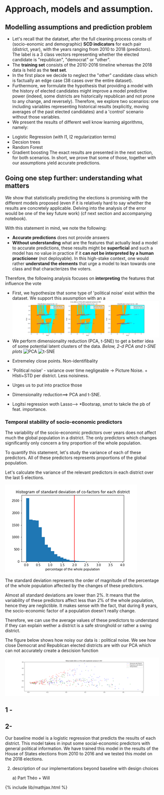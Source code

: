 # Approach, models and assumption.

## Modelling assumptions and prediction problem
- Let's recall that the datatset, after the full cleaning process consits of (socio-eonomic and demographic) **SCD indicators** for each pair (district, year), with the years ranging from 2010 to 2018 (predictors). The label is a 3 class vectors representing whether the elected candidate is "republican", "democrat" or "other".
- The **training set** consists of the 2010-2016 timeline whereas the 2018 data is held as the **test set**. 
- In the first place we decide to neglect the "other" candidate class which is factually an edge case (38 cases over the entire dataset).
- Furthermore, we formulate the hypothesis that providing a model with the history of elected candidates might improve a model predictive power (indeed, some districts are historically republican and not prone to any change, and reversely). Therefore, we explore two scenarios: one including variables representing historical results (explicitly, moving averages of the past elected candidates) and a 'control' scenario without those variables. 
- We present the results of different well know learning algorithms, namely:
* Logistic Regression (with l1, l2 regularization terms)
* Decsion trees
* Random Forest
* Gradient boosting 
The exact results are presented in the next section, for both scenarios. In short, we prove that some of those, together with our assumptions yield accurate predictions. 

## Going one step further: understanding what matters
We show that statistically predicting the elections is promising with the different models proposed (even if it is relatively hard to say whether the results are concretely applicable. Delving into the analysis of the error would be one of the key future work) (cf next section and accompanying notebook). 

With this statement in mind, we note the following:
* **Accurate predictions** does not provide answers
* **Without understanding** what are the features that actually lead a model to accurate predictions, these results might be **superficial** and such a model has no value in practice if it **can not be interpreted by a human practicioner** (not deployable). In this high-stake context, one would rather **understand the elements** that urge a model to lean towards one class and that characterizes the voters. 

Therefore, the following analysis focuses on **interpreting** the features that influence the vote
* First, we hypothesize that some type of 'political noise' exist within the dataset. We support this asusmption with an a
![Noisy data](pictures/noisiness_proximity_points.png)
* We perform dimensionality reduction (PCA, t-SNE) to get a better idea of some potential latent clusters of the data. _Below, 2-d PCA and t-SNE plots_
![PCA]() ![t-SNE]()

- Extremeley close points. Non-identifibality
- 'Political noise' - variance over time negligeable -> Picture Noise. + HIsti+STD per district. 
Less noisiness. 

- Urges us to put into practice those
- Dimensionality reduction==> PCA and t-SNE. 
- Logitsi regression woth Lasso--> *Bootsrap, smot to takcle the pb of feat. importance. 


### Temporal stability of socio-economic predictors

The variability of the socio-economic predictors over years does not affect much the global population in a district. The only predictors which changes significantly only concern a tiny proportion of the whole population.

To quantify this statement, let's study the variance of each of these predictors. All of these predictors represents proportions of the global population.

Let's calculate the variance of the relevant predictors in each district over the last 5 elections.

![im20](pictures/Hist_STD_per_district.png)

The standard deviation represents the order of magnitude of the percentage of the whole population affected by the changes of these predictors.

Almost all standard deviations are lower than 2%. It means that the variability of these predictors affect less than 2% of the whole population, hence they are neglictible. It makes sense with the fact, that during 8 years, the socio-economic factor of a population doesn't really change.

Therefore, we can use the average values of these predictors to understand if they can explain wether a district is a safe stronghold or rather a swing district.

The figure below shows how noisy our data is : political noise. We see how close Democrat and Republican elected districts are with our PCA which can not accurately create a descision function



![im30](pictures/less_noisiness_with_model.png)




## 1 -  


## 2- 

Our baseline model is a logistic regression that predicts the results of each district. This model takes in input some social-economic predictors with general political information. We have trained this model in the results of the House of States elections from 2010 to 2016 and we tested this model on the 2018 elections. 

2) description of our implementations beyond baseline with design choices

    a) Part Théo + Will
    

{% include lib/mathjax.html %}
